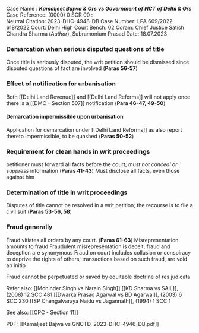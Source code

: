 Case Name : ***Kamaljeet Bajwa & Ors vs Government of NCT of Delhi & Ors***
Case Reference: (0000) 0 SCR 00 :  
Neutral Citation: 2023-DHC-4948-DB
Case Number: LPA 609/2022, 618/2022
Court: Delhi High Court
Bench: 02
Coram: Chief Justice Satish Chandra Sharma (*Author*), Subramonium Prasad 
Date: 18.07.2023

### Demarcation when serious disputed questions of title

Once title is seriously disputed, the writ petition should be dismissed since disputed questions of fact are involved (**Paras 56-57**)

### Effect of notification for urbanisation

Both [[Delhi Land Revenue]] and [[Delhi Land Reforms]] will not apply once there is a [[DMC - Section 507]] notification (**Para 46-47, 49-50**)

#### Demarcation impermissible upon urbanisation 

Application for demarcation under [[Delhi Land Reforms]] as also report thereto impermissible, to be quashed (**Paras 50-52**)

### Requirement for clean hands in writ proceedings

petitioner must forward all facts before the court; *must not conceal or suppress* information (**Paras 41-43**)
	Must disclose all facts, even those against him

### Determination of title in writ proceedings 

Disputes of title cannot be resolved in a writ petition; the recourse is to file a civil suit (**Paras 53-56, 58**)

### Fraud generally

Fraud vitiates all orders by any court. (**Paras 61-63**)
	Misrepresentation amounts to fraud
	Fraudulent misrepresentation is deceit; fraud and deception are synonymous
	Fraud on court includes collusion or conspiracy to deprive the rights of others; transactions based on such fraud, are void ab initio

Fraud cannot be perpetuated or saved by equitable doctrine of res judicata



Refer also:
[[Mohinder Singh vs Narain Singh]]
[[KD Sharma vs SAIL]], (2008) 12 SCC 481
[[Dwarka Prasad Agarwal vs BD Agarwal]], (2003) 6 SCC 230
[[SP Chengalvaraya Naidu vs Jagannath]], (1994) 1 SCC 1

See also: 
[[CPC - Section 11]]

PDF:
[[Kamaljeet Bajwa vs GNCTD, 2023-DHC-4946-DB.pdf]]